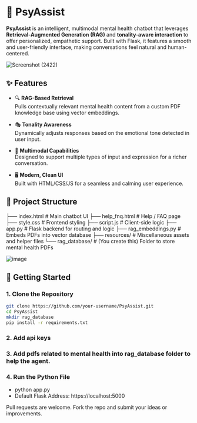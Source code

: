 # 🧠 PsyAssist

**PsyAssist** is an intelligent, multimodal mental health chatbot that leverages **Retrieval-Augmented Generation (RAG)** and **tonality-aware interaction** to offer personalized, empathetic support. Built with Flask, it features a smooth and user-friendly interface, making conversations feel natural and human-centered.

![Screenshot (2422)](https://github.com/user-attachments/assets/157f68a4-62d1-41b6-87a7-822da9ca9fd9)

## ✨ Features

- 🔍 **RAG-Based Retrieval**  
  Pulls contextually relevant mental health content from a custom PDF knowledge base using vector embeddings.

- 🎭 **Tonality Awareness**  
  Dynamically adjusts responses based on the emotional tone detected in user input.

- 🧠 **Multimodal Capabilities**  
  Designed to support multiple types of input and expression for a richer conversation.

- 🖥️ **Modern, Clean UI**  
  Built with HTML/CSS/JS for a seamless and calming user experience.

## 📁 Project Structure

├── index.html # Main chatbot UI ├── help_fnq.html # Help / FAQ page ├── style.css # Frontend styling ├── script.js # Client-side logic ├── app.py # Flask backend for routing and logic ├── rag_embeddings.py # Embeds PDFs into vector database ├── resources/ # Miscellaneous assets and helper files └── rag_database/ # (You create this) Folder to store mental health PDFs

![image](https://github.com/user-attachments/assets/9daf659a-4629-4bfe-81d4-53984ccd9d3e)



## 🚀 Getting Started

### 1. Clone the Repository
```bash
git clone https://github.com/your-username/PsyAssist.git
cd PsyAssist
mkdir rag_database
pip install -r requirements.txt
```

### 2. Add api keys

### 3. Add pdfs related to mental health into rag_database folder to help the agent.

### 4. Run the Python File
- python app.py
- Default Flask Address: https://localhost:5000

Pull requests are welcome. Fork the repo and submit your ideas or improvements.

